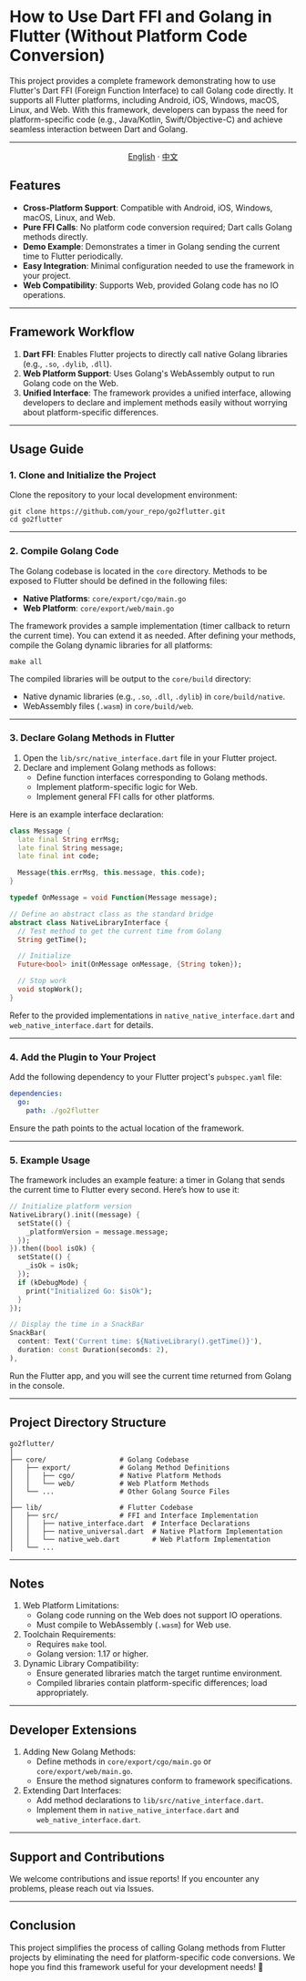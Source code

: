 # How to Use Dart FFI and Golang in Flutter (Without Platform Code Conversion)

This project provides a complete framework demonstrating how to use Flutter's Dart FFI (Foreign Function Interface) to call Golang code directly. It supports all Flutter platforms, including Android, iOS, Windows, macOS, Linux, and Web. With this framework, developers can bypass the need for platform-specific code (e.g., Java/Kotlin, Swift/Objective-C) and achieve seamless interaction between Dart and Golang.



------

<div align="center">
<p align="center">
  <a href="https://github.com/yaooort/go2flutter/blob/master/README.md">English</a> · 
  <a href="https://github.com/yaooort/go2flutter/blob/master/README_ZH.md">中文</a>
</p>
</div>

## Features

- **Cross-Platform Support**: Compatible with Android, iOS, Windows, macOS, Linux, and Web.
- **Pure FFI Calls**: No platform code conversion required; Dart calls Golang methods directly.
- **Demo Example**: Demonstrates a timer in Golang sending the current time to Flutter periodically.
- **Easy Integration**: Minimal configuration needed to use the framework in your project.
- **Web Compatibility**: Supports Web, provided Golang code has no IO operations.

------

## Framework Workflow

1. **Dart FFI**: Enables Flutter projects to directly call native Golang libraries (e.g., `.so`, `.dylib`, `.dll`).
2. **Web Platform Support**: Uses Golang's WebAssembly output to run Golang code on the Web.
3. **Unified Interface**: The framework provides a unified interface, allowing developers to declare and implement methods easily without worrying about platform-specific differences.

------

## Usage Guide

### 1. Clone and Initialize the Project

Clone the repository to your local development environment:

```shell
git clone https://github.com/your_repo/go2flutter.git
cd go2flutter
```

------

### 2. Compile Golang Code

The Golang codebase is located in the `core` directory. Methods to be exposed to Flutter should be defined in the following files:

- **Native Platforms**: `core/export/cgo/main.go`
- **Web Platform**: `core/export/web/main.go`

The framework provides a sample implementation (timer callback to return the current time). You can extend it as needed. After defining your methods, compile the Golang dynamic libraries for all platforms:

```shell
make all
```

The compiled libraries will be output to the `core/build` directory:

- Native dynamic libraries (e.g., `.so`, `.dll`, `.dylib`) in `core/build/native`.
- WebAssembly files (`.wasm`) in `core/build/web`.

------

### 3. Declare Golang Methods in Flutter

1. Open the `lib/src/native_interface.dart` file in your Flutter project.
2. Declare and implement Golang methods as follows:
   - Define function interfaces corresponding to Golang methods.
   - Implement platform-specific logic for Web.
   - Implement general FFI calls for other platforms.

Here is an example interface declaration:

```dart
class Message {
  late final String errMsg;
  late final String message;
  late final int code;

  Message(this.errMsg, this.message, this.code);
}

typedef OnMessage = void Function(Message message);

// Define an abstract class as the standard bridge
abstract class NativeLibraryInterface {
  // Test method to get the current time from Golang
  String getTime();

  // Initialize
  Future<bool> init(OnMessage onMessage, {String token});

  // Stop work
  void stopWork();
}
```

Refer to the provided implementations in `native_native_interface.dart` and `web_native_interface.dart` for details.

------

### 4. Add the Plugin to Your Project

Add the following dependency to your Flutter project's `pubspec.yaml` file:

```yaml
dependencies:
  go:
    path: ./go2flutter
```

Ensure the path points to the actual location of the framework.

------

### 5. Example Usage

The framework includes an example feature: a timer in Golang that sends the current time to Flutter every second. Here’s how to use it:

```dart
// Initialize platform version
NativeLibrary().init((message) {
  setState(() {
    _platformVersion = message.message;
  });
}).then((bool isOk) {
  setState(() {
    _isOk = isOk;
  });
  if (kDebugMode) {
    print("Initialized Go: $isOk");
  }
});

// Display the time in a SnackBar
SnackBar(
  content: Text('Current time: ${NativeLibrary().getTime()}'),
  duration: const Duration(seconds: 2),
),
```

Run the Flutter app, and you will see the current time returned from Golang in the console.

------

## Project Directory Structure

```shell
go2flutter/
│
├── core/                  # Golang Codebase
│   ├── export/            # Golang Method Definitions
│   │   ├── cgo/           # Native Platform Methods
│   │   └── web/           # Web Platform Methods
│   └── ...                # Other Golang Source Files
│
├── lib/                   # Flutter Codebase
│   ├── src/               # FFI and Interface Implementation
│   │   ├── native_interface.dart  # Interface Declarations
│   │   ├── native_universal.dart  # Native Platform Implementation
│   │   └── native_web.dart        # Web Platform Implementation
│   └── ...
```

------

## Notes

1. Web Platform Limitations:
   - Golang code running on the Web does not support IO operations.
   - Must compile to WebAssembly (`.wasm`) for Web use.
2. Toolchain Requirements:
   - Requires `make` tool.
   - Golang version: 1.17 or higher.
3. Dynamic Library Compatibility:
   - Ensure generated libraries match the target runtime environment.
   - Compiled libraries contain platform-specific differences; load appropriately.

------

## Developer Extensions

1. Adding New Golang Methods:
   - Define methods in `core/export/cgo/main.go` or `core/export/web/main.go`.
   - Ensure the method signatures conform to framework specifications.
2. Extending Dart Interfaces:
   - Add method declarations to `lib/src/native_interface.dart`.
   - Implement them in `native_native_interface.dart` and `web_native_interface.dart`.

------

## Support and Contributions

We welcome contributions and issue reports! If you encounter any problems, please reach out via Issues.

------

## Conclusion

This project simplifies the process of calling Golang methods from Flutter projects by eliminating the need for platform-specific code conversions. We hope you find this framework useful for your development needs! 🎉

